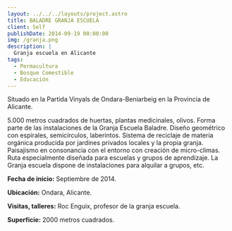 ```yaml
---
layout: ../../../layouts/project.astro
title: BALADRE GRANJA ESCUELA
client: Self
publishDate: 2014-09-19 00:00:00
img: /granja.png
description: |
  Granja escuela en Alicante
tags:
  - Permacultura
  - Bosque Comestible
  - Educación
---
```


Situado en la Partida Vinyals de Ondara-Beniarbeig en la Provincia de Alicante.

5.000 metros cuadrados de huertas, plantas medicinales, olivos.
Forma parte de las instalaciones de la Granja Escuela Baladre.
Diseño geométrico con espirales, semicírculos, laberintos.
Sistema de reciclaje de materia orgánica producida por jardines privados locales y la propia granja.
Paisajismo en consonancia con el entorno con creación de micro-climas.
Ruta especialmente diseñada para escuelas y grupos de aprendizaje.
La Granja escuela dispone de instalaciones para alquilar a grupos, etc.
<br/>
 
**Fecha de inicio:** Septiembre de 2014.

**Ubicación:** Ondara, Alicante.

**Visitas, talleres:** Roc Enguix, profesor de la granja escuela.

**Superficie:** 2000 metros cuadrados.
